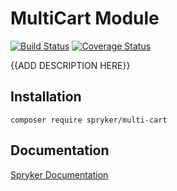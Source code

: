 # MultiCart Module
[![Build Status](https://travis-ci.org/spryker/multi-cart.svg)](https://travis-ci.org/spryker/multi-cart)
[![Coverage Status](https://coveralls.io/repos/github/spryker/multi-cart/badge.svg)](https://coveralls.io/github/spryker/multi-cart)

{{ADD DESCRIPTION HERE}}

## Installation

```
composer require spryker/multi-cart
```

## Documentation

[Spryker Documentation](https://academy.spryker.com/developing_with_spryker/module_guide/modules.html)
